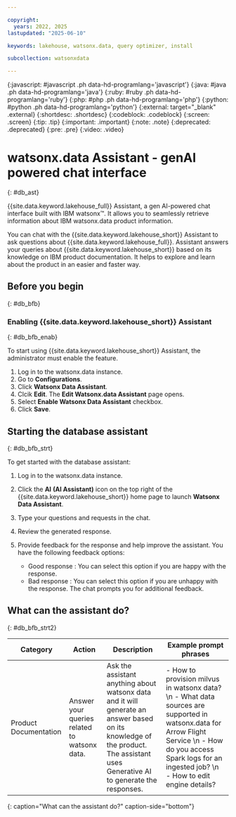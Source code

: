 ```yaml
---

copyright:
  years: 2022, 2025
lastupdated: "2025-06-10"

keywords: lakehouse, watsonx.data, query optimizer, install

subcollection: watsonxdata

---
```


{:javascript: #javascript .ph data-hd-programlang='javascript'}
{:java: #java .ph data-hd-programlang='java'}
{:ruby: #ruby .ph data-hd-programlang='ruby'}
{:php: #php .ph data-hd-programlang='php'}
{:python: #python .ph data-hd-programlang='python'}
{:external: target="_blank" .external}
{:shortdesc: .shortdesc}
{:codeblock: .codeblock}
{:screen: .screen}
{:tip: .tip}
{:important: .important}
{:note: .note}
{:deprecated: .deprecated}
{:pre: .pre}
{:video: .video}

# watsonx.data Assistant - genAI powered chat interface
{: #db_ast}


{{site.data.keyword.lakehouse_full}} Assistant, a gen AI-powered chat interface built with IBM watsonx™. It allows you to seamlessly retrieve information about IBM watsonx.data product information.

You can chat with the {{site.data.keyword.lakehouse_short}} Assistant to ask questions about {{site.data.keyword.lakehouse_full}}. Assistant answers your queries about {{site.data.keyword.lakehouse_short}} based on its knowledge on IBM product documentation. It helps to explore and learn about the product in an easier and faster way.



## Before you begin
{: #db_bfb}

### Enabling {{site.data.keyword.lakehouse_short}} Assistant
{: #db_bfb_enab}

To start using {{site.data.keyword.lakehouse_short}} Assistant, the administrator must enable the feature.

1. Log in to the watsonx.data instance.
1. Go to **Configurations**.
1. Click **Watsonx Data Assistant**.
1. Clcik **Edit**. The **Edit Watsonx.data Assistant** page opens.
1. Select **Enable Watsonx Data Assistant** checkbox.
1. Click **Save**.


## Starting the database assistant
{: #db_bfb_strt}

To get started with the database assistant:


1. Log in to the watsonx.data instance.

1. Click the **AI** **(AI Assistant)** icon on the top right of the {{site.data.keyword.lakehouse_short}} home page to launch **Watsonx Data Assistant**.

1. Type your questions and requests in the chat.

1. Review the generated response.

1. Provide feedback for the response and help improve the assistant. You have the following feedback options:
   * Good response : You can select this option if you are happy with the response.
   * Bad response : You can select this option if you are unhappy with the response. The chat prompts you for additional feedback.



## What can the assistant do?
{: #db_bfb_strt2}


   | Category | Action | Description | Example prompt phrases |
   |-------------|-------------|-----|----|
   | Product Documentation | Answer your queries related to watsonx data. | Ask the assistant anything about watsonx data and it will generate an answer based on its knowledge of the product. The assistant uses Generative AI to generate the responses.| - How to provision milvus in watsonx data? \n - What data sources are supported in watsonx.data for Arrow Flight Service \n - How do you access Spark logs for an ingested job? \n - How to edit engine details?|
   {: caption="What can the assistant do?" caption-side="bottom"}
